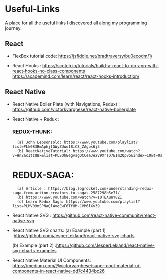 # Useful-Links
A place for all the useful links I discovered all along my programming journey.

## React
* FlexBox tutorial code: https://jsfiddle.net/bradtraversy/bu0ecodm/1/

* React Hooks : 
	 https://scotch.io/tutorials/build-a-react-to-do-app-with-react-hooks-no-class-components
	 https://academind.com/learn/react/react-hooks-introduction/


## React Native

* React Native Boiler Plate (with Navigations, Redux) : 
	https://github.com/victorkvarghese/react-native-boilerplate


* React Native + Redux :
	### REDUX-THUNK:
		(a) John Lebsonsold: https://www.youtube.com/playlist?list=PLk083BmAphjtGWyZUuo1BiCS_ZAgps6j5
		(b) ReactNativeTutorial: https://www.youtube.com/watch?v=Hn2acItzQBk&list=PLSQhEegvsgQCCeaJe2V9XrsD7EIm2Qpv5&index=10&t=0s


	# REDUX-SAGA:
		(a) Article : https://blog.logrocket.com/understanding-redux-saga-from-action-creators-to-sagas-2587298b5e71/​​​​​​​
		(b) https://www.youtube.com/watch?v=IOTEAunY8ZI
		(c) Learn Redux Saga: https://www.youtube.com/playlist?list=PLMV09mSPNaQlWvqEwF6TfHM-CVM6lXv39


* React Native SVG : https://github.com/react-native-community/react-native-svg


* React Native SVG charts: 
	(a) Example (part 1) :https://github.com/JesperLekland/react-native-svg-charts

	

	(b) Example (part 2) :https://github.com/JesperLekland/react-native-svg-charts-examples



* React Native Material UI Components: 
	https://medium.com/@victorvarghese/super-cool-material-ui-components-in-react-native-dd7c4434bc26 
